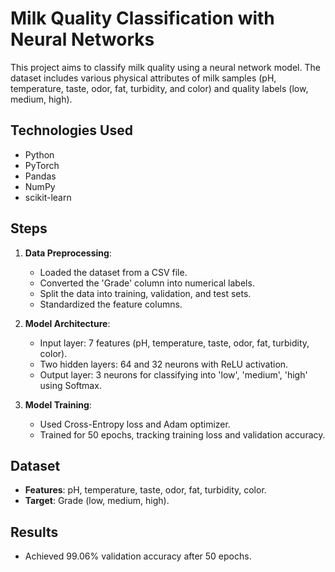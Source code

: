 # Milk Quality Classification with Neural Networks

This project aims to classify milk quality using a neural network model. The dataset includes various physical attributes of milk samples (pH, temperature, taste, odor, fat, turbidity, and color) and quality labels (low, medium, high).

## Technologies Used
- Python
- PyTorch
- Pandas
- NumPy
- scikit-learn

## Steps

1. **Data Preprocessing**: 
   - Loaded the dataset from a CSV file.
   - Converted the 'Grade' column into numerical labels.
   - Split the data into training, validation, and test sets.
   - Standardized the feature columns.

2. **Model Architecture**:
   - Input layer: 7 features (pH, temperature, taste, odor, fat, turbidity, color).
   - Two hidden layers: 64 and 32 neurons with ReLU activation.
   - Output layer: 3 neurons for classifying into 'low', 'medium', 'high' using Softmax.

3. **Model Training**:
   - Used Cross-Entropy loss and Adam optimizer.
   - Trained for 50 epochs, tracking training loss and validation accuracy.

## Dataset
- **Features**: pH, temperature, taste, odor, fat, turbidity, color.
- **Target**: Grade (low, medium, high).

## Results
- Achieved 99.06% validation accuracy after 50 epochs.

